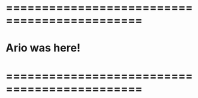 # =============================================
# Ario was here!
# =============================================
